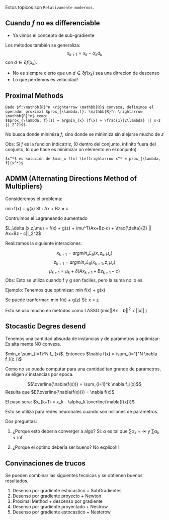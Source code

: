 Estos topicos son `Relativamente modernos`. 

## Cuando $f$ no es differenciable
- Ya vimos el concepto de sub-gradiente 


Los métodos también se generaliza:
$$x_{k+1} = x_k - \alpha_k d_k$$ con $d \in \partial f(x_k)$. 

- No es siempre cierto que un $d \in \partial f(x_k)$ sea una dirrecion de descenso 
- Lo que perdemos es velocidad!

## Proximal Methods

```ad-info
Dado $f:\mathbb{R}^n \rightarrow \mathbb{R}$ convexa, definimos el operador proximal $prox_{\lambda,f}: \mathbb{R}^n \rightarrow \mathbb{R}^n$ como:
$$prox_{\lambda, f}(z) = argmin_{x} (f(x) + \frac{1}{2\lambda} || x-z ||_2^2)$$

```

No busca donde minimiza $f$, sino donde se minimiza sin alejarse mucho de $z$ 


Obs: Si $f$ es la funcion indicatriz, (0 dentro del conjunto, infinito fuera del conjunto, lo que hace es minimizar un elemento en el conjunto).

```ad-note
$x^*$ es solución de $min_x f(x) \Leftrightarrow x^* = prox_{\lambda, f}(x^*)$  
```


## ADMM (Alternating Directions Method of Multipliers)

Consideremos el problema:

min f(x) + g(x) 
St : Ax + Bz  = c

Contruimos el Lagraneando aumentado

$L_\delta (x,z,\mu) = f(x) + g(z) + \mu^T(Ax+Bz-c) + \frac{\delta}{2} || Ax+Bz - c||_2^2$ 

Realizamos la siguiente interaciones:

$$x_{k+1} = argmin_x L_\delta(x, z_k, \mu_z)$$
$$z_{k+1} = argmin_z L_\delta(x_{k+1}, z, \mu_z)$$
$$\mu_{k+1} = \mu_k + \delta(A x_{k+1} + Bz_{k+1} - c)$$
Obs: Esto se utiliza cuando f y g son faciles, pero la suma no lo es. 


Ejemplo:
Tenemos que optimizar: 
	min f(x) + g(x) 

Se puede tranformar: 
	min f(x) + g(z)
		St: x = z

Esto se uso mucho en metodos como LASSO ($min ||Ax-b||^2 + ||x||$ )


## Stocastic Degres desend 

Tenemos una cantidad absurda de instancias y de parámetros a optimizar:
Es alta mente NO convexa. 

$min_x \sum_{i=1}^N f_i(x)$. Entonces $\nabla f(x) = \sum_{i=1}^N \nabla f_i(x_i)$ 

Como no se puede computar para una cantidad tan grande de parámetros, se eligen $k$ instancias por epoca. 

$$\overline{\nabla(f(x))} = \sum_{i=1}^k \nabla f_i(x)$$
Resulta que $E(\overline{\nabla(f(x))}) = \nabla f(x)$ 

El paso sera: $x_{k+1} = x_k - \alpha_k \overline{\nabla(f(x))}$ 

Esto se utiliza para redes neuronales cuando son millones de parámetros.

Dos preguntas:
1. ¿Porque esto deberia converger a algo? 
		Si: $\alpha$ es tal que $\sum \alpha_k = \infty$ y $\sum \alpha_k <\inf$ 

2. ¿Porque el optimo debería ser bueno?
	No explico!!!



## Convinaciones de trucos

Se pueden combinar las siguientes tecnicas y se obtienen  buenos resultados.

1. Desenso por gradiente estocastico + SubGradientes
2. Desenso por gradiente proyecto + Newton
3. Proximal Method + descenso por gradiente
4. Desenso por gradiente proyectado + Nestrow
5. Desenso por gradiente estocastico + Nesterow

